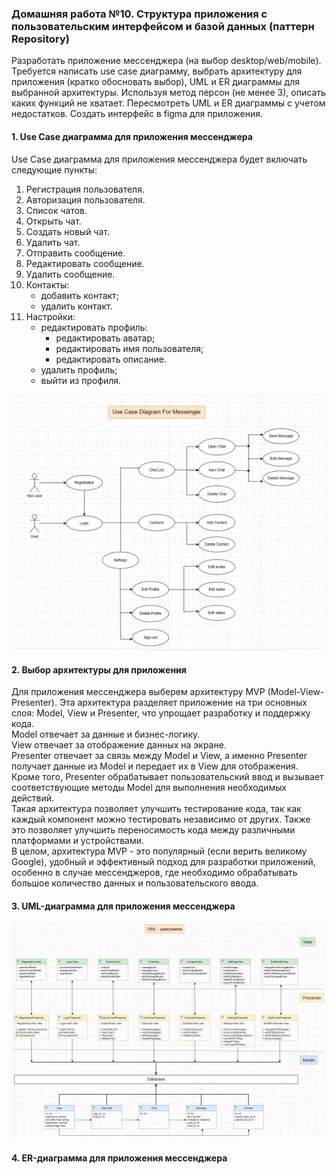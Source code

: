 ### Домашняя работа №10. Структура приложения с пользовательским интерфейсом и базой данных (паттерн Repository) ###

Разработать приложение мессенджера (на выбор desktop/web/mobile). Требуется написать use case диаграмму, выбрать архитектуру для приложения (кратко обосновать выбор), UML и ER диаграммы для выбранной архитектуры. Используя метод персон (не менее 3), описать каких функций не хватает. Пересмотреть UML и ER диаграммы с учетом недостатков. Создать интерфейс в figma для приложения.

#### 1. Use Case диаграмма для приложения мессенджера ####

Use Case диаграмма для приложения мессенджера будет включать следующие пункты:

1. Регистрация пользователя.
2. Авторизация пользователя.
3. Список чатов.
4. Открыть чат.
5. Создать новый чат.
6. Удалить чат.
7. Отправить сообщение.
8. Редактировать сообщение.
9. Удалить сообщение.
10. Контакты:
    - добавить контакт;
    - удалить контакт.
11. Настройки:
    - редактировать профиль:
        - редактировать аватар;
        - редактировать имя пользователя;
        - редактировать описание.
    - удалить профиль;
    - выйти из профиля.

![Use Case диаграмма](Diagrams/UseCaseDiagram.png)

#### 2. Выбор архитектуры для приложения ####
Для приложения мессенджера выберем архитектуру MVP (Model-View-Presenter). Эта архитектура разделяет приложение на три основных слоя: Model, View и Presenter, что упрощает разработку и поддержку кода.\
Model отвечает за данные и бизнес-логику.\
View отвечает за отображение данных на экране.\
Presenter отвечает за связь между Model и View, а именно Presenter получает данные из Model и передает их в View для отображения. Кроме того, Presenter обрабатывает пользовательский ввод и вызывает соответствующие методы Model для выполнения необходимых действий.\
Такая архитектура позволяет улучшить тестирование кода, так как каждый компонент можно тестировать независимо от других. Также это позволяет улучшить переносимость кода между различными платформами и устройствами.\
В целом, архитектура MVP - это популярный (если верить великому Google), удобный и эффективный подход для разработки приложений, особенно в случае мессенджеров, где необходимо обрабатывать большое количество данных и пользовательского ввода.

#### 3. UML-диаграмма для приложения мессенджера ####

![UML-диаграмма](Diagrams/UML_before.png)

#### 4. ER-диаграмма для приложения мессенджера ####
